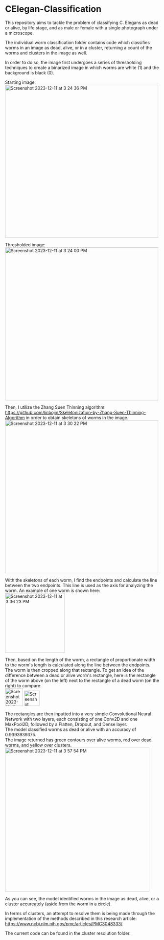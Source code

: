 # CElegan-Classification

This repository aims to tackle the problem of classifying C. Elegans as dead or alive, by life stage, and as male or female with a single photograph under a microscope.

The individual worm classification folder contains code which classifies worms in an image as dead, alive, or in a cluster, returning a count of the worms and clusters in the image as well.

In order to do so, the image first undergoes a series of thresholding techniques to create a binarized image in which worms are white (1) and the background is black (0).
<br>

Starting image: 
<br>
<img width="500" alt="Screenshot 2023-12-11 at 3 24 36 PM" src="https://github.com/madelinesimpson/CElegan-Classification/assets/91549090/34b82a72-1b30-49d9-8bde-da3523da1bbf">

Thresholded image:
<br>
<img width="500" alt="Screenshot 2023-12-11 at 3 24 00 PM" src="https://github.com/madelinesimpson/CElegan-Classification/assets/91549090/1f97f44d-b027-4620-a120-5d654d49ac3e">

Then, I utilize the Zhang Suen Thinning algorithm: https://github.com/linbojin/Skeletonization-by-Zhang-Suen-Thinning-Algorithm in order to obtain skeletons of worms in the image.
<br>
<img width="500" alt="Screenshot 2023-12-11 at 3 30 22 PM" src="https://github.com/madelinesimpson/CElegan-Classification/assets/91549090/46bd5684-110d-46d7-b090-607e2b2e427f">

With the skeletons of each worm, I find the endpoints and calculate the line between the two endpoints. This line is used as the axis for analyzing the worm. An example of one worm is shown here:
<br>
<img width="195" alt="Screenshot 2023-12-11 at 3 36 23 PM" src="https://github.com/madelinesimpson/CElegan-Classification/assets/91549090/972f5edf-6bd1-4f12-b596-87ca4cf07d71">

Then, based on the length of the worm, a rectangle of proportionate width to the worm's length is calculated along the line between the endpoints. The worm is then cropped along that rectangle. To get an idea of the difference between a dead or alive worm's rectangle, here is the rectangle of the worm above (on the left) next to the rectangle of a dead worm (on the right) to compare:
<br>
<img width="58" alt="Screenshot 2023-12-11 at 3 47 36 PM" src="https://github.com/madelinesimpson/CElegan-Classification/assets/91549090/ddf0a379-8edd-49c2-a13c-ac7fc8dd819e">
<img width="50" alt="Screenshot 2023-12-11 at 3 47 45 PM" src="https://github.com/madelinesimpson/CElegan-Classification/assets/91549090/462b6c97-75d8-422d-abbc-389c252380b8">

The rectangles are then inputted into a very simple Convolutional Neural Network with two layers, each consisting of one Conv2D and one MaxPool2D, followed by a Flatten, Dropout, and Dense layer.
<br>
The model classified worms as dead or alive with an accuracy of 0.9393939375.
<br>
The image returned has green contours over alive worms, red over dead worms, and yellow over clusters.
<br>
<img width="471" alt="Screenshot 2023-12-11 at 3 57 54 PM" src="https://github.com/madelinesimpson/CElegan-Classification/assets/91549090/1412740b-d129-4727-8dce-64033dc81be7">

As you can see, the model identified worms in the image as dead, alive, or a cluster accureately (aside from the worm in a circle).

In terms of clusters, an attempt to resolve them is being made through the implementation of the methods described in this research article:
https://www.ncbi.nlm.nih.gov/pmc/articles/PMC3048333/.

The current code can be found in the cluster resolution folder.
